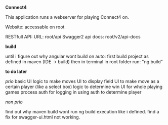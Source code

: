 **Connect4** 

This application runs a webserver for playing Connect4 on.

Website:
accessable on root


RESTfull API:
URL: root/api
Swagger2 api docs: root/v2/api-docs

****build**** 

until i figure out why angular wont build on auto:
first build project as defined in maven (IDE -> build)
then in terminal in root folder run: "ng build"


****to do later****

*prio*
basic UI
logic to make moves
UI to display field
UI to make move as a certain player (like a select box)
logic to determine win
UI for whole playing games process
auth for logging in
using auth to determine player


*non prio*

find out why maven build wont run ng build execution like i defined.
find a fix for swagger-ui.html not working.
